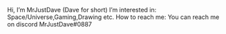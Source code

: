 Hi, I’m MrJustDave (Dave for short)
I’m interested in: Space/Universe,Gaming,Drawing etc. 
How to reach me: You can reach me on discord MrJustDave#0887
